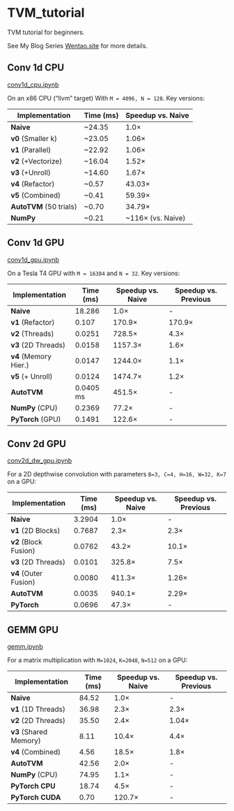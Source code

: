 # TVM_tutorial

TVM tutorial for beginners.

See My Blog Series [Wentao.site](https://wentao.site/categories/tvm/) for more details.

## Conv 1d CPU

[conv1d_cpu.ipynb](conv1d_cpu.ipynb)

On an x86 CPU (“llvm” target) With `M = 4096, N = 128`. Key versions:

| **Implementation**      | **Time (ms)** | **Speedup vs. Naive** |
|-------------------------|---------------|------------------------|
| **Naive**               | ~24.35        | 1.0×                  |
| **v0** (Smaller k)      | ~23.05        | 1.06×                 |
| **v1** (Parallel)       | ~22.92        | 1.06×                 |
| **v2** (+Vectorize)     | ~16.04        | 1.52×                 |
| **v3** (+Unroll)        | ~14.60        | 1.67×                 |
| **v4** (Refactor)       | ~0.57         | 43.03×                |
| **v5** (Combined)       | ~0.41         | 59.39×                |
| **AutoTVM** (50 trials) | ~0.70         | 34.79×                |
| **NumPy**               | ~0.21         | ~116× (vs. Naive)     |

## Conv 1d GPU

[conv1d_gpu.ipynb](conv1d_gpu.ipynb)

On a Tesla T4 GPU with `M = 16384` and `N = 32`. Key versions:

| **Implementation**    | **Time (ms)** | **Speedup vs. Naive** | **Speedup vs. Previous** |
|-----------------------|---------------|------------------------|--------------------------|
| **Naive**             | 18.286        | 1.0×                   | -                        |
| **v1** (Refactor)     | 0.107         | 170.9×                 | 170.9×                   |
| **v2** (Threads)      | 0.0251        | 728.5×                 | 4.3×                     |
| **v3** (2D Threads)   | 0.0158        | 1157.3×                | 1.6×                     |
| **v4** (Memory Hier.) | 0.0147        | 1244.0×                | 1.1×                     |
| **v5** (+ Unroll)     | 0.0124        | 1474.7×                | 1.2×                     |
| **AutoTVM**       | 0.0405 ms        | 451.5×                |      -                     |
| **NumPy** (CPU)       | 0.2369        | 77.2×                  | -                        |
| **PyTorch** (GPU)     | 0.1491        | 122.6×                 | -                        |

## Conv 2d GPU

[conv2d_dw_gpu.ipynb](conv2d_dw_gpu.ipynb)

For a 2D depthwise convolution with parameters `B=3, C=4, H=16, W=32, K=7` on a GPU:

| **Implementation**       | **Time (ms)** | **Speedup vs. Naive** | **Speedup vs. Previous** |
|--------------------------|---------------|------------------------|--------------------------|
| **Naive**                | 3.2904        | 1.0×                   | -                        |
| **v1** (2D Blocks)       | 0.7687        | 2.3×                   | 2.3×                     |
| **v2** (Block Fusion)    | 0.0762        | 43.2×                  | 10.1×                    |
| **v3** (2D Threads)      | 0.0101        | 325.8×                 | 7.5×                     |
| **v4** (Outer Fusion)    | 0.0080        | 411.3×                 | 1.26×                    |
| **AutoTVM**              | 0.0035        | 940.1×                 | 2.29×                    |
| **PyTorch**         | 0.0696        | 47.3×                  | -                        |

## GEMM GPU

[gemm.ipynb](gemm.ipynb)

For a matrix multiplication with `M=1024`, `K=2048`, `N=512` on a GPU:

| **Implementation**       | **Time (ms)** | **Speedup vs. Naive** | **Speedup vs. Previous** |
|--------------------------|---------------|------------------------|--------------------------|
| **Naive**                | 84.52         | 1.0×                   | -                        |
| **v1** (1D Threads)      | 36.98         | 2.3×                   | 2.3×                     |
| **v2** (2D Threads)      | 35.50         | 2.4×                   | 1.04×                    |
| **v3** (Shared Memory)   | 8.11          | 10.4×                  | 4.4×                     |
| **v4** (Combined)   | 4.56          | 18.5×                  | 1.8×                     |
| **AutoTVM**              | 42.56         | 2.0×                   | -                        |
| **NumPy** (CPU)          | 74.95         | 1.1×                   | -                        |
| **PyTorch CPU**          | 18.74         | 4.5×                   | -                        |
| **PyTorch CUDA**         | 0.70          | 120.7×                 | -                        |
